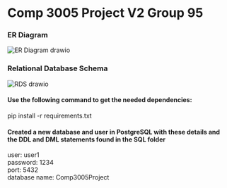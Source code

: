 # Comp 3005 Project V2 Group 95
### ER Diagram
![ER Diagram drawio](https://github.com/TeriakiSauce/Comp3005Project/assets/91349783/2955f53d-6d5b-4638-99e2-39952db0676b)


### Relational Database Schema

![RDS drawio](https://github.com/TeriakiSauce/Comp3005Project/assets/91349783/d947a2af-f8b9-4e9d-a3f0-5ea36f34a6b7)



#### Use the following command to get the needed dependencies:
pip install -r requirements.txt

#### Created a new database and user in PostgreSQL with these details and the DDL and DML statements found in the SQL folder
user: user1 <br>
password: 1234 <br>
port: 5432 <br>
database name: Comp3005Project <br>

